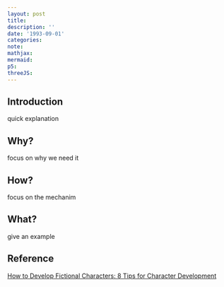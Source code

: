 ```yaml
---
layout: post
title:
description: ''
date: '1993-09-01'
categories:
note:
mathjax:
mermaid:
p5:
threeJS:
---
```


## Introduction

quick explanation

## Why?

focus on why we need it

## How?

focus on the mechanim

## What?

give an example

## Reference

[How to Develop Fictional Characters: 8 Tips for Character Development](https://www.masterclass.com/articles/how-to-develop-fictional-characters#what-is-character-development-and-why-is-it-important)
